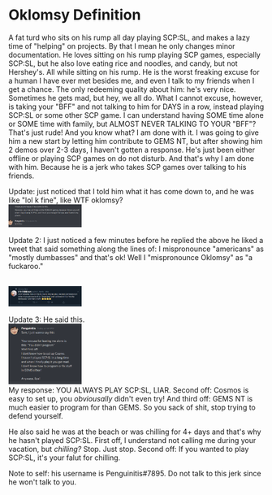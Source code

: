 # Oklomsy Definition
A fat turd who sits on his rump all day playing SCP:SL, and makes a lazy time of "helping" on projects. By that I mean he only changes minor documentation. He loves sitting on his rump playing SCP games, especially SCP:SL, but he also love eating rice and noodles, and candy, but not Hershey's. All while sitting on his rump. He is the worst freaking excuse for a human I have ever met besides me, and even I talk to my friends when I get a chance. The only redeeming quality about him: he's very nice. Sometimes he gets mad, but hey, we all do. What I cannot excuse, however, is taking your "BFF" and not talking to him for DAYS in a row, instead playing SCP:SL or some other SCP game. I can understand having SOME time alone or SOME time with family, but ALMOST NEVER TALKING TO YOUR "BFF"? That's just rude! And you know what? I am done with it. I was going to give him a new start by letting him contribute to GEMS NT, but after showing him 2 demos over 2-3 days,  I haven't gotten a response. He's just been either offline or playing SCP games on do not disturb. And that's why I am done with him. Because he is a jerk who takes SCP games over talking to his friends.

Update: just noticed that I told him what it has come down to, and he was like "lol k fine", like WTF oklomsy?
<br><img src="wtfoklomsywhy.PNG" style="width: 15vw;"><br>

Update 2: I just noticed a few minutes before he replied the above he liked a tweet that said something along the lines of: I mispronounce "americans" as "mostly dumbasses" and that's ok! Well I "mispronounce Oklomsy" as "a fuckaroo."

<br><img src="efufbufiefebiu.PNG" style="width: 15vw;"><br>

Update 3: He said this.
<br><img src="aifsdf.PNG" style="width: 15vw;"><br>
My response: YOU ALWAYS PLAY SCP:SL, LIAR. Second off: Cosmos is easy to set up, you *obviousally* didn't even try! And third off: GEMS NT is much easier to program for than GEMS. So you sack of shit, stop trying to defend yourself.

He also said he was at the beach or was chilling for 4+ days and that's why he hasn't played SCP:SL. First off, I understand not calling me during your vacation, but *chilling?* Stop. Just stop. Second off: If you wanted to play SCP:SL, it's your falut for chilling.


Note to self: his username is Penguinitis#7895. Do not talk to this jerk since he won't talk to you.
